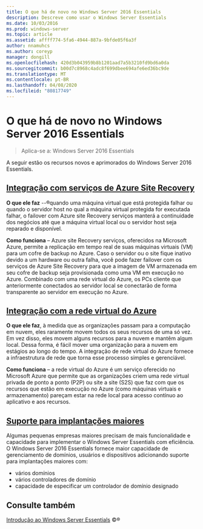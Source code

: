 ```yaml
---
title: O que há de novo no Windows Server 2016 Essentials
description: Descreve como usar o Windows Server Essentials
ms.date: 10/03/2016
ms.prod: windows-server
ms.topic: article
ms.assetid: affff774-5fa6-4944-887a-9bfde05f6a3f
author: nnamuhcs
ms.author: coreyp
manager: dongill
ms.openlocfilehash: 420d3b043959b8b1201aad7a5b3210fd9bd6a0da
ms.sourcegitcommit: b00d7c8968c4adc8f699dbee694afe6ed36bc9de
ms.translationtype: MT
ms.contentlocale: pt-BR
ms.lasthandoff: 04/08/2020
ms.locfileid: "80817749"
---
```

# <a name="whats-new-in-windows-server-2016-essentials"></a>O que há de novo no Windows Server 2016 Essentials

> Aplica-se a: Windows Server 2016 Essentials

A seguir estão os recursos novos e aprimorados do Windows Server 2016 Essentials.

## <a name="integration-with-azure-site-recovery-services"></a>[Integração com serviços de Azure Site Recovery](azure-site-recovery-services-integration.md)

**O que ele faz** --&reg;quando uma máquina virtual que está protegida falhar ou quando o servidor host no qual a máquina virtual protegida for executada falhar, o failover com Azure site Recovery serviços manterá a continuidade dos negócios até que a máquina virtual local ou o servidor host seja reparado e disponível. 

**Como funciona** – Azure site Recovery serviços, oferecidos na Microsoft Azure, permite a replicação em tempo real de suas máquinas virtuais (VM) para um cofre de backup no Azure. Caso o servidor ou o site fique inativo devido a um hardware ou outra falha, você pode fazer failover com os serviços de Azure Site Recovery para que a imagem de VM armazenada em seu cofre de backup seja provisionada como uma VM em execução no Azure. Combinado com uma rede virtual do Azure, os PCs cliente que anteriormente conectados ao servidor local se conectarão de forma transparente ao servidor em execução no Azure.     
                                                                                                                                                                                                                                                                                                               

## <a name="integration-with-azure-virtual-network"></a>[Integração com a rede virtual do Azure](azure-virtual-network-integration.md)

**O que ele faz**, à medida que as organizações passam para a computação em nuvem, eles raramente movem todos os seus recursos de uma só vez. Em vez disso, eles movem alguns recursos para a nuvem e mantêm algum local. Dessa forma, é fácil mover uma organização para a nuvem em estágios ao longo do tempo. A integração de rede virtual do Azure fornece a infraestrutura de rede que torna esse processo simples e gerenciável.

**Como funciona** – a rede virtual do Azure é um serviço oferecido no Microsoft Azure que permite que as organizações criem uma rede virtual privada de ponto a ponto (P2P) ou site a site (S2S) que faz com que os recursos que estão em execução no Azure (como máquinas virtuais e armazenamento) pareçam estar na rede local para acesso contínuo ao aplicativo e aos recursos.



## <a name="support-for-larger-deployments"></a>[Suporte para implantações maiores](support-for-larger-deployments.md) 

Algumas pequenas empresas maiores precisam de mais funcionalidade e capacidade para implementar o Windows Server Essentials com eficiência. O Windows Server 2016 Essentials fornece maior capacidade de gerenciamento de domínios, usuários e dispositivos adicionando suporte para implantações maiores com:                                                                                                                                                                                                 

 - vários domínios
 - vários controladores de domínio                                                                                                                                                                                                                                        
 - capacidade de especificar um controlador de domínio designado                                                                                                                                                                                                                   
                                                                                                                                                                                                                                                                                                                                                                                                                                                                                                                                                                                                                                                                                                       

<a name="see-also"></a>Consulte também
--------

[Introdução ao Windows Server Essentials](get-started.md) &copy;&reg;